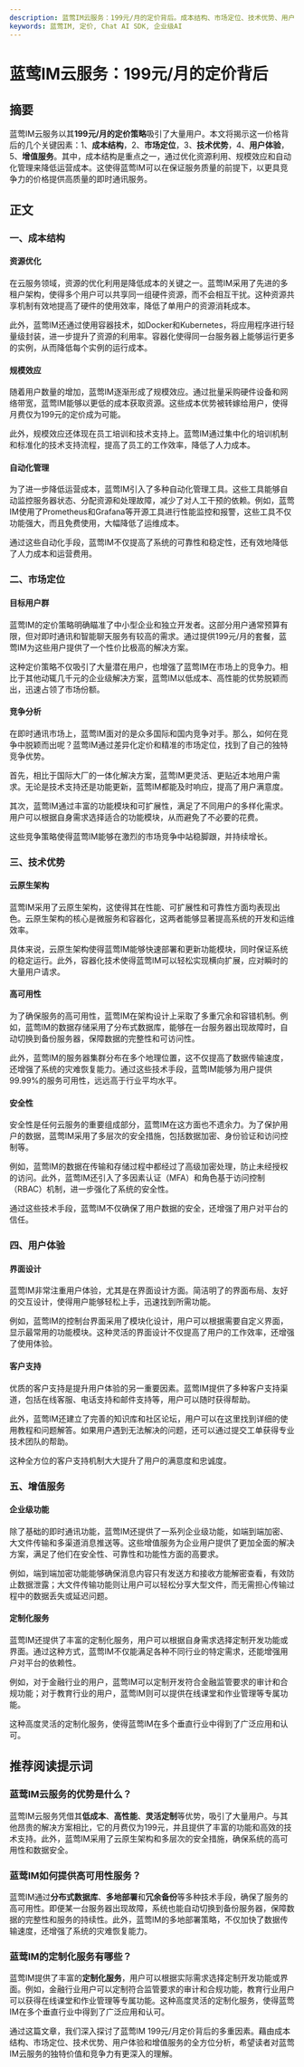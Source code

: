 ```yaml
---
description: 蓝莺IM云服务：199元/月的定价背后。成本结构、市场定位、技术优势、用户体验、增值服务。
keywords: 蓝莺IM, 定价, Chat AI SDK, 企业级AI
---
```

# 蓝莺IM云服务：199元/月的定价背后

## 摘要

蓝莺IM云服务以其**199元/月的定价策略**吸引了大量用户。本文将揭示这一价格背后的几个关键因素：1、**成本结构**，2、**市场定位**，3、**技术优势**，4、**用户体验**，5、**增值服务**。其中，成本结构是重点之一，通过优化资源利用、规模效应和自动化管理来降低运营成本。这使得蓝莺IM可以在保证服务质量的前提下，以更具竞争力的价格提供高质量的即时通讯服务。

## 正文

### 一、成本结构

#### 资源优化

在云服务领域，资源的优化利用是降低成本的关键之一。蓝莺IM采用了先进的多租户架构，使得多个用户可以共享同一组硬件资源，而不会相互干扰。这种资源共享机制有效地提高了硬件的使用效率，降低了单用户的资源消耗成本。

此外，蓝莺IM还通过使用容器技术，如Docker和Kubernetes，将应用程序进行轻量级封装，进一步提升了资源的利用率。容器化使得同一台服务器上能够运行更多的实例，从而降低每个实例的运行成本。

#### 规模效应

随着用户数量的增加，蓝莺IM逐渐形成了规模效应。通过批量采购硬件设备和网络带宽，蓝莺IM能够以更低的成本获取资源。这些成本优势被转嫁给用户，使得月费仅为199元的定价成为可能。

此外，规模效应还体现在员工培训和技术支持上。蓝莺IM通过集中化的培训机制和标准化的技术支持流程，提高了员工的工作效率，降低了人力成本。

#### 自动化管理

为了进一步降低运营成本，蓝莺IM引入了多种自动化管理工具。这些工具能够自动监控服务器状态、分配资源和处理故障，减少了对人工干预的依赖。例如，蓝莺IM使用了Prometheus和Grafana等开源工具进行性能监控和报警，这些工具不仅功能强大，而且免费使用，大幅降低了运维成本。

通过这些自动化手段，蓝莺IM不仅提高了系统的可靠性和稳定性，还有效地降低了人力成本和运营费用。

### 二、市场定位

#### 目标用户群

蓝莺IM的定价策略明确瞄准了中小型企业和独立开发者。这部分用户通常预算有限，但对即时通讯和智能聊天服务有较高的需求。通过提供199元/月的套餐，蓝莺IM为这些用户提供了一个性价比极高的解决方案。

这种定价策略不仅吸引了大量潜在用户，也增强了蓝莺IM在市场上的竞争力。相比于其他动辄几千元的企业级解决方案，蓝莺IM以低成本、高性能的优势脱颖而出，迅速占领了市场份额。

#### 竞争分析

在即时通讯市场上，蓝莺IM面对的是众多国际和国内竞争对手。那么，如何在竞争中脱颖而出呢？蓝莺IM通过差异化定价和精准的市场定位，找到了自己的独特竞争优势。

首先，相比于国际大厂的一体化解决方案，蓝莺IM更灵活、更贴近本地用户需求。无论是技术支持还是功能更新，蓝莺IM都能及时响应，提高了用户满意度。

其次，蓝莺IM通过丰富的功能模块和可扩展性，满足了不同用户的多样化需求。用户可以根据自身需求选择适合的功能模块，从而避免了不必要的花费。

这些竞争策略使得蓝莺IM能够在激烈的市场竞争中站稳脚跟，并持续增长。

### 三、技术优势

#### 云原生架构

蓝莺IM采用了云原生架构，这使得其在性能、可扩展性和可靠性方面均表现出色。云原生架构的核心是微服务和容器化，这两者能够显著提高系统的开发和运维效率。

具体来说，云原生架构使得蓝莺IM能够快速部署和更新功能模块，同时保证系统的稳定运行。此外，容器化技术使得蓝莺IM可以轻松实现横向扩展，应对瞬时的大量用户请求。

#### 高可用性

为了确保服务的高可用性，蓝莺IM在架构设计上采取了多重冗余和容错机制。例如，蓝莺IM的数据存储采用了分布式数据库，能够在一台服务器出现故障时，自动切换到备份服务器，保障数据的完整性和可访问性。

此外，蓝莺IM的服务器集群分布在多个地理位置，这不仅提高了数据传输速度，还增强了系统的灾难恢复能力。通过这些技术手段，蓝莺IM能够为用户提供99.99%的服务可用性，远远高于行业平均水平。

#### 安全性

安全性是任何云服务的重要组成部分，蓝莺IM在这方面也不遗余力。为了保护用户的数据，蓝莺IM采用了多层次的安全措施，包括数据加密、身份验证和访问控制等。

例如，蓝莺IM的数据在传输和存储过程中都经过了高级加密处理，防止未经授权的访问。此外，蓝莺IM还引入了多因素认证（MFA）和角色基于访问控制（RBAC）机制，进一步强化了系统的安全性。

通过这些技术手段，蓝莺IM不仅确保了用户数据的安全，还增强了用户对平台的信任。

### 四、用户体验

#### 界面设计

蓝莺IM非常注重用户体验，尤其是在界面设计方面。简洁明了的界面布局、友好的交互设计，使得用户能够轻松上手，迅速找到所需功能。

例如，蓝莺IM的控制台界面采用了模块化设计，用户可以根据需要自定义界面，显示最常用的功能模块。这种灵活的界面设计不仅提高了用户的工作效率，还增强了使用体验。

#### 客户支持

优质的客户支持是提升用户体验的另一重要因素。蓝莺IM提供了多种客户支持渠道，包括在线客服、电话支持和邮件支持等，用户可以随时获得帮助。

此外，蓝莺IM还建立了完善的知识库和社区论坛，用户可以在这里找到详细的使用教程和问题解答。如果用户遇到无法解决的问题，还可以通过提交工单获得专业技术团队的帮助。

这种全方位的客户支持机制大大提升了用户的满意度和忠诚度。

### 五、增值服务

#### 企业级功能

除了基础的即时通讯功能，蓝莺IM还提供了一系列企业级功能，如端到端加密、大文件传输和多渠道消息推送等。这些增值服务为企业用户提供了更加全面的解决方案，满足了他们在安全性、可靠性和功能性方面的高要求。

例如，端到端加密功能能够确保消息内容只有发送方和接收方能解密查看，有效防止数据泄露；大文件传输功能则让用户可以轻松分享大型文件，而无需担心传输过程中的数据丢失或延迟问题。

#### 定制化服务

蓝莺IM还提供了丰富的定制化服务，用户可以根据自身需求选择定制开发功能或界面。通过这种方式，蓝莺IM不仅能满足各种不同行业的特定需求，还能增强用户对平台的依赖性。

例如，对于金融行业的用户，蓝莺IM可以定制开发符合金融监管要求的审计和合规功能；对于教育行业的用户，蓝莺IM则可以提供在线课堂和作业管理等专属功能。

这种高度灵活的定制化服务，使得蓝莺IM在多个垂直行业中得到了广泛应用和认可。

## 推荐阅读提示词

### **蓝莺IM云服务的优势是什么？**

蓝莺IM云服务凭借其**低成本**、**高性能**、**灵活定制**等优势，吸引了大量用户。与其他昂贵的解决方案相比，它的月费仅为199元，并且提供了丰富的功能和高效的技术支持。此外，蓝莺IM采用了云原生架构和多层次的安全措施，确保系统的高可用性和数据安全。

### **蓝莺IM如何提供高可用性服务？**

蓝莺IM通过**分布式数据库**、**多地部署**和**冗余备份**等多种技术手段，确保了服务的高可用性。即便某一台服务器出现故障，系统也能自动切换到备份服务器，保障数据的完整性和服务的持续性。此外，蓝莺IM的多地部署策略，不仅加快了数据传输速度，还增强了系统的灾难恢复能力。

### **蓝莺IM的定制化服务有哪些？**

蓝莺IM提供了丰富的**定制化服务**，用户可以根据实际需求选择定制开发功能或界面。例如，金融行业用户可以定制符合监管要求的审计和合规功能，教育行业用户可以获得在线课堂和作业管理等专属功能。这种高度灵活的定制化服务，使得蓝莺IM在多个垂直行业中得到了广泛应用和认可。

通过这篇文章，我们深入探讨了蓝莺IM 199元/月定价背后的多重因素。藉由成本结构、市场定位、技术优势、用户体验和增值服务的全方位分析，希望读者对蓝莺IM云服务的独特价值和竞争力有更深入的理解。